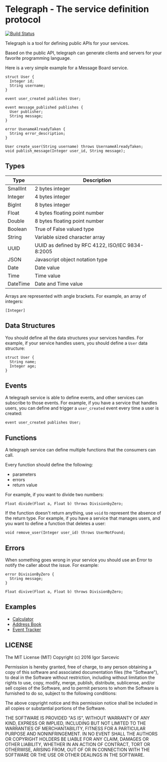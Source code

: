 # Telegraph - The service definition protocol

[![Build Status](https://semaphoreci.com/api/v1/renderedtext/telegraph/branches/master/badge.svg)](https://semaphoreci.com/renderedtext/telegraph)

Telegraph is a tool for defining public APIs for your services.

Based on the public API, telegraph can generate clients and servers for your
favorite programming language.

Here is a very simple example for a Message Board service.

```
struct User {
  Integer id;
  String username;
}

event user_created publishes User;

event message_published publishes {
  User publisher;
  String message;
}

error UsenameAlreadyTaken {
  String error_description;
}

User create_user(String username) throws UsernameAlreadyTaken;
void publish_message(Integer user_id, String message);
```


## Types

| Type       | Description                                            |
| -----------|--------------------------------------------------------|
| SmallInt   | 2 bytes integer                                        |
| Integer    | 4 bytes integer                                        |
| BigInt     | 8 bytes integer                                        |
| Float      | 4 bytes floating point number                          |
| Double     | 8 bytes floating point number                          |
| Boolean    | True of False valued type                              |
| String     | Variable sized character array                         |
| UUID       | UUID as defined by RFC 4122, ISO/IEC 9834-8:2005       |
| JSON       | Javascript object notation type                        |
| Date       | Date value                                             |
| Time       | Time value                                             |
| DateTime   | Date and Time value                                    |

Arrays are represented with angle brackets. For example, an array of integers:

```
[Integer]
```

## Data Structures

You should define all the data structures your services handles. For example, if
your service handles users, you should define a `User` data structure:

```
struct User {
  String name;
  Integer age;
}
```

## Events

A telegraph service is able to define events, and other services can subscribe
to those events. For example, if you have a service that handles users, you can
define and trigger a `user_created` event every time a user is created:

```
event user_created publishes User;
```

## Functions

A telegraph service can define multiple functions that the consumers can call.

Every function should define the following:

- parameters
- errors
- return value

For example, if you want to divide two numbers:

```
Float divide(Float a, Float b) throws DivisionbyZero;
```

If the function doesn't return anything, use `void` to represent the absence of
the return type. For example, if you have a service that manages users, and you
want to define a function that deletes a user:

```
void remove_user(Integer user_id) throws UserNotFound;
```

## Errors

When something goes wrong in your service you should use an Error to notify the
caller about the issue. For example:

```
error DivisionByZero {
  String message;
}

Float divive(Float a, Float b) throws DivisionByZero;
```

## Examples

- [Calculator](docs/examples/calculator.tg)
- [Address Book](docs/examples/addressbook.tg)
- [Event Tracker](docs/examples/event_tracker.tg)

## LICENSE

The MIT License (MIT)
Copyright (c) 2016 Igor Sarcevic

Permission is hereby granted, free of charge, to any person obtaining a copy of
this software and associated documentation files (the "Software"), to deal in
the Software without restriction, including without limitation the rights to
use, copy, modify, merge, publish, distribute, sublicense, and/or sell copies of
the Software, and to permit persons to whom the Software is furnished to do so,
subject to the following conditions:

The above copyright notice and this permission notice shall be included in all
copies or substantial portions of the Software.

THE SOFTWARE IS PROVIDED "AS IS", WITHOUT WARRANTY OF ANY KIND, EXPRESS OR
IMPLIED, INCLUDING BUT NOT LIMITED TO THE WARRANTIES OF MERCHANTABILITY, FITNESS
FOR A PARTICULAR PURPOSE AND NONINFRINGEMENT. IN NO EVENT SHALL THE AUTHORS OR
COPYRIGHT HOLDERS BE LIABLE FOR ANY CLAIM, DAMAGES OR OTHER LIABILITY, WHETHER
IN AN ACTION OF CONTRACT, TORT OR OTHERWISE, ARISING FROM, OUT OF OR IN
CONNECTION WITH THE SOFTWARE OR THE USE OR OTHER DEALINGS IN THE SOFTWARE.
